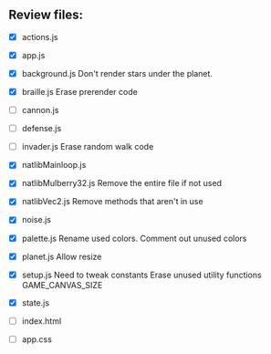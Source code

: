 Review files:
---

- [x] actions.js
- [x] app.js
- [x] background.js                 Don't render stars under the planet.
- [x] braille.js                    Erase prerender code
- [ ] cannon.js
- [ ] defense.js
- [ ] invader.js                    Erase random walk code
- [x] natlibMainloop.js
- [x] natlibMulberry32.js           Remove the entire file if not used
- [x] natlibVec2.js                 Remove methods that aren't in use
- [x] noise.js
- [x] palette.js                    Rename used colors. Comment out unused colors
- [x] planet.js                     Allow resize
- [x] setup.js                      Need to tweak constants
                                    Erase unused utility functions
                                    GAME_CANVAS_SIZE
- [x] state.js

- [ ] index.html
- [ ] app.css
